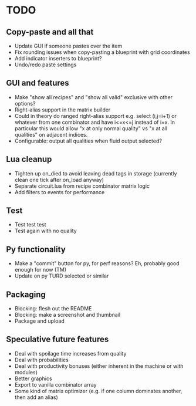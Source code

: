 # TODO

## Copy-paste and all that
* Update GUI if someone pastes over the item
* Fix rounding issues when copy-pasting a blueprint with grid coordinates
* Add indicator inserters to blueprint?
* Undo/redo paste settings

## GUI and features
* Make "show all recipes" and "show all valid" exclusive with other options?
* Right-alias support in the matrix builder
* Could in theory do ranged right-alias support e.g. select (i,j=i+1) or whatever from one combinator and have i<=x<=j instead of i=x.  In particular this would allow "x at only normal quality" vs "x at all qualities" on adjacent indices.
* Configurable: output all qualities when fluid output selected?

## Lua cleanup
* Tighten up on_died to avoid leaving dead tags in storage (currently clean one tick after on_load anyway)
* Separate circuit.lua from recipe combinator matrix logic
* Add filters to events for performance

## Test
* Test test test
* Test again with no quality

## Py functionality
* Make a "commit" button for py, for perf reasons?  Eh, probably good enough for now (TM)
* Update on py TURD selected or similar

## Packaging
* Blocking: flesh out the README
* Blocking: make a screenshot and thumbnail
* Package and upload

## Speculative future features
* Deal with spoilage time increases from quality
* Deal with probabilities
* Deal with productivity bonuses (either inherent in the machine or with modules)
* Better graphics
* Export to vanilla combinator array
* Some kind of matrix optimizer (e.g. if one column dominates another, then add an alias)